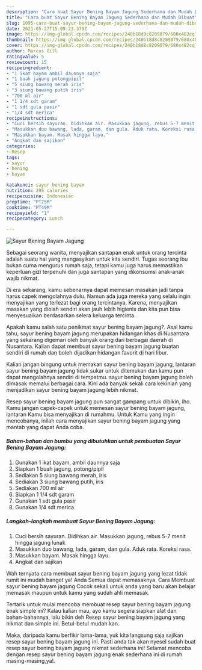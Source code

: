 ```yaml
---
description: "Cara buat Sayur Bening Bayam Jagung Sederhana dan Mudah Dibuat"
title: "Cara buat Sayur Bening Bayam Jagung Sederhana dan Mudah Dibuat"
slug: 1095-cara-buat-sayur-bening-bayam-jagung-sederhana-dan-mudah-dibuat
date: 2021-05-27T15:09:23.379Z
image: https://img-global.cpcdn.com/recipes/240b18d8c8209079/680x482cq70/sayur-bening-bayam-jagung-foto-resep-utama.jpg
thumbnail: https://img-global.cpcdn.com/recipes/240b18d8c8209079/680x482cq70/sayur-bening-bayam-jagung-foto-resep-utama.jpg
cover: https://img-global.cpcdn.com/recipes/240b18d8c8209079/680x482cq70/sayur-bening-bayam-jagung-foto-resep-utama.jpg
author: Marcus Gill
ratingvalue: 5
reviewcount: 15
recipeingredient:
- "1 ikat bayam ambil daunnya saja"
- "1 buah jagung potongpipil"
- "5 siung bawang merah iris"
- "3 siung bawang putih iris"
- "700 ml air"
- "1 1/4 sdt garam"
- "1 sdt gula pasir"
- "1/4 sdt merica"
recipeinstructions:
- "Cuci bersih sayuran. Didihkan air. Masukkan jagung, rebus 5-7 menit hingga jagung lunak"
- "Masukkan duo bawang, lada, garam, dan gula. Aduk rata. Koreksi rasa."
- "Masukkan bayam. Masak hingga layu."
- "Angkat dan sajikan"
categories:
- Resep
tags:
- sayur
- bening
- bayam

katakunci: sayur bening bayam 
nutrition: 295 calories
recipecuisine: Indonesian
preptime: "PT25M"
cooktime: "PT49M"
recipeyield: "1"
recipecategory: Lunch

---
```



![Sayur Bening Bayam Jagung](https://img-global.cpcdn.com/recipes/240b18d8c8209079/680x482cq70/sayur-bening-bayam-jagung-foto-resep-utama.jpg)

Sebagai seorang wanita, menyajikan santapan enak untuk orang tercinta adalah suatu hal yang mengasyikan untuk kita sendiri. Tugas seorang ibu bukan cuma mengurus rumah saja, tetapi kamu juga harus memastikan keperluan gizi terpenuhi dan juga santapan yang dikonsumsi anak-anak wajib nikmat.

Di era  sekarang, kamu sebenarnya dapat memesan masakan jadi tanpa harus capek mengolahnya dulu. Namun ada juga mereka yang selalu ingin menyajikan yang terlezat bagi orang tercintanya. Karena, menyajikan masakan yang diolah sendiri akan jauh lebih higienis dan kita pun bisa menyesuaikan berdasarkan selera keluarga tercinta. 



Apakah kamu salah satu penikmat sayur bening bayam jagung?. Asal kamu tahu, sayur bening bayam jagung merupakan hidangan khas di Nusantara yang sekarang digemari oleh banyak orang dari berbagai daerah di Nusantara. Kalian dapat membuat sayur bening bayam jagung buatan sendiri di rumah dan boleh dijadikan hidangan favorit di hari libur.

Kalian jangan bingung untuk memakan sayur bening bayam jagung, lantaran sayur bening bayam jagung tidak sukar untuk ditemukan dan kamu pun dapat mengolahnya sendiri di tempatmu. sayur bening bayam jagung boleh dimasak memalui berbagai cara. Kini ada banyak sekali cara kekinian yang menjadikan sayur bening bayam jagung lebih nikmat.

Resep sayur bening bayam jagung pun sangat gampang untuk dibikin, lho. Kamu jangan capek-capek untuk memesan sayur bening bayam jagung, lantaran Kamu bisa menyajikan di rumahmu. Untuk Kamu yang ingin mencobanya, inilah cara menyajikan sayur bening bayam jagung yang mantab yang dapat Anda coba.

<!--inarticleads1-->

##### Bahan-bahan dan bumbu yang dibutuhkan untuk pembuatan Sayur Bening Bayam Jagung:

1. Gunakan 1 ikat bayam, ambil daunnya saja
1. Siapkan 1 buah jagung, potong/pipil
1. Sediakan 5 siung bawang merah, iris
1. Sediakan 3 siung bawang putih, iris
1. Sediakan 700 ml air
1. Siapkan 1 1/4 sdt garam
1. Gunakan 1 sdt gula pasir
1. Gunakan 1/4 sdt merica




<!--inarticleads2-->

##### Langkah-langkah membuat Sayur Bening Bayam Jagung:

1. Cuci bersih sayuran. Didihkan air. Masukkan jagung, rebus 5-7 menit hingga jagung lunak
1. Masukkan duo bawang, lada, garam, dan gula. Aduk rata. Koreksi rasa.
1. Masukkan bayam. Masak hingga layu.
1. Angkat dan sajikan




Wah ternyata cara membuat sayur bening bayam jagung yang lezat tidak rumit ini mudah banget ya! Anda Semua dapat memasaknya. Cara Membuat sayur bening bayam jagung Cocok sekali untuk anda yang baru akan belajar memasak maupun untuk kamu yang sudah ahli memasak.

Tertarik untuk mulai mencoba membuat resep sayur bening bayam jagung enak simple ini? Kalau kalian mau, ayo kamu segera siapkan alat dan bahan-bahannya, lalu bikin deh Resep sayur bening bayam jagung yang nikmat dan simple ini. Betul-betul mudah kan. 

Maka, daripada kamu berfikir lama-lama, yuk kita langsung saja sajikan resep sayur bening bayam jagung ini. Pasti anda tak akan nyesel sudah buat resep sayur bening bayam jagung nikmat sederhana ini! Selamat mencoba dengan resep sayur bening bayam jagung enak sederhana ini di rumah masing-masing,ya!.

